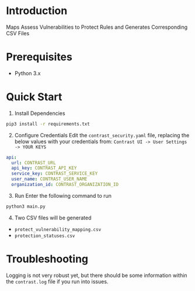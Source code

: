 # Introduction
Maps Assess Vulnerabilities to Protect Rules and Generates Corresponding CSV Files

# Prerequisites
* Python 3.x

# Quick Start
1. Install Dependencies
```bash
pip3 install -r requirements.txt
```

2. Configure Credentials
Edit the `contrast_security.yaml` file, replacing the below values with your credentials from: `Contrast UI -> User Settings -> YOUR KEYS`
```yaml
api:
  url: CONTRAST_URL
  api_key: CONTRAST_API_KEY
  service_key: CONTRAST_SERVICE_KEY
  user_name: CONTRAST_USER_NAME
  organization_id: CONTRAST_ORGANIZATION_ID
```

3. Run
Enter the following command to run
```bash
python3 main.py
```

4. Two CSV files will be generated
* `protect_vulnerability_mapping.csv`
* `protection_statuses.csv`

# Troubleshooting
Logging is not very robust yet, but there should be some information within the `contrast.log` file if you run into issues.